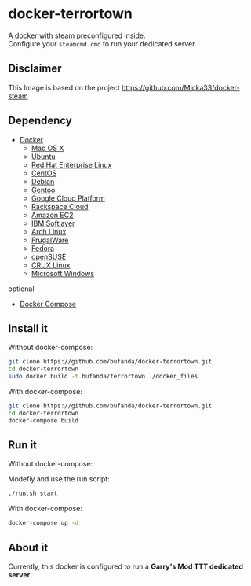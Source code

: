 # docker-terrortown

A docker with steam preconfigured inside.  
Configure your `steamcmd.cmd` to run your dedicated server.  


## Disclaimer

This Image is based on the project https://github.com/Micka33/docker-steam


## Dependency

- [Docker](https://www.docker.com/)  
  - [Mac OS X](https://docs.docker.com/installation/mac/)  
  - [Ubuntu](https://docs.docker.com/installation/ubuntulinux/)  
  - [Red Hat Enterprise Linux](https://docs.docker.com/installation/rhel/)
  - [CentOS](https://docs.docker.com/installation/centos/)
  - [Debian](https://docs.docker.com/installation/debian/)
  - [Gentoo](https://docs.docker.com/installation/gentoolinux/)
  - [Google Cloud Platform](https://docs.docker.com/installation/google/)
  - [Rackspace Cloud](https://docs.docker.com/installation/rackspace/)
  - [Amazon EC2](https://docs.docker.com/installation/amazon/)
  - [IBM Softlayer](https://docs.docker.com/installation/softlayer/)
  - [Arch Linux](https://docs.docker.com/installation/archlinux/)
  - [FrugalWare](https://docs.docker.com/installation/frugalware/)
  - [Fedora](https://docs.docker.com/installation/fedora/)
  - [openSUSE](https://docs.docker.com/installation/openSUSE/)
  - [CRUX Linux](https://docs.docker.com/installation/cruxlinux/)
  - [Microsoft Windows](https://docs.docker.com/installation/windows/)

optional

- [Docker Compose](https://www.docker.com/)

## Install it

Without docker-compose:

```bash
git clone https://github.com/bufanda/docker-terrortown.git
cd docker-terrortown
sudo docker build -t bufanda/terrortown ./docker_files
```

With docker-compose:

```bash
git clone https://github.com/bufanda/docker-terrortown.git
cd docker-terrortown
docker-compose build
```

## Run it

Without docker-compose:

Modefiy and use the run script:

```bash
./run.sh start
```

With docker-compose:

```bash
docker-compose up -d
```

## About it

Currently, this docker is configured to run a **Garry's Mod TTT dedicated server**.
